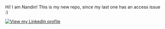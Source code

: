 Hi! I am Nandin! This is my new repo, since my last one has an access issue :)


<a href="https://www.linkedin.com/in/nandin-erdene-ganbat-627848200/" target="_blank"><img src="https://static.licdn.com/scds/common/u/img/webpromo/btn_viewmy_160x33.png" alt="View my LinkedIn profile"></a>

